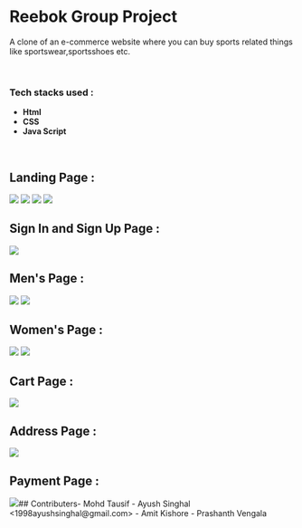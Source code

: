 #  Reebok Group Project

A clone of an e-commerce website where you can buy sports related things like sportswear,sportsshoes etc.

​
### Tech stacks used :

*  **Html** 
*  **CSS** 
*  **Java Script** 

​

## Landing Page :

<img src="https://imgur.com/VRi6EBF">
<img src="https://imgur.com/dj1xpXZ">
<img src="https://imgur.com/WzjQZrg">
<img src="https://imgur.com/UIn6vCo">

## Sign In and Sign Up Page :

<img src="https://imgur.com/bR49I8r">

## Men's Page :

<img src="https://imgur.com/70aK4IQ">
<img src="https://imgur.com/V1lPjsk">

## Women's Page :

<img src="https://imgur.com/93DQhYl">
<img src="https://imgur.com/7jmZkhK">


## Cart Page :

<img src="https://imgur.com/cyLtMh9">


## Address Page :

<img src="https://imgur.com/yMRMzdJ">


## Payment Page :

<img src="https://imgur.com/73fnURC">
​
## Contributers
​
- Mohd Tausif <mohdtausif411@gmail.com>
- Ayush Singhal <1998ayushsinghal@gmail.com>
- Amit Kishore  <kishore.amit23@gmail.com>
- Prashanth Vengala <vengalaprashanth24@gmail.com>
